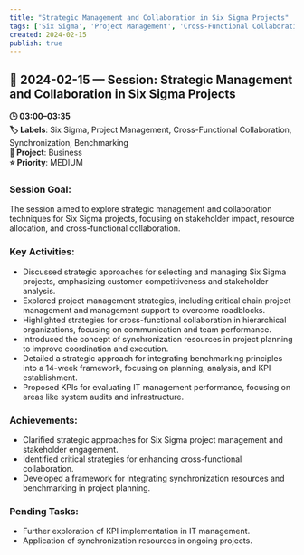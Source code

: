 ```yaml
---
title: "Strategic Management and Collaboration in Six Sigma Projects"
tags: ['Six Sigma', 'Project Management', 'Cross-Functional Collaboration', 'Synchronization', 'Benchmarking']
created: 2024-02-15
publish: true
---
```


## 📅 2024-02-15 — Session: Strategic Management and Collaboration in Six Sigma Projects

**🕒 03:00–03:35**  
**🏷️ Labels**: Six Sigma, Project Management, Cross-Functional Collaboration, Synchronization, Benchmarking  
**📂 Project**: Business  
**⭐ Priority**: MEDIUM  


### Session Goal:
The session aimed to explore strategic management and collaboration techniques for Six Sigma projects, focusing on stakeholder impact, resource allocation, and cross-functional collaboration.

### Key Activities:
- Discussed strategic approaches for selecting and managing Six Sigma projects, emphasizing customer competitiveness and stakeholder analysis.
- Explored project management strategies, including critical chain project management and management support to overcome roadblocks.
- Highlighted strategies for cross-functional collaboration in hierarchical organizations, focusing on communication and team performance.
- Introduced the concept of synchronization resources in project planning to improve coordination and execution.
- Detailed a strategic approach for integrating benchmarking principles into a 14-week framework, focusing on planning, analysis, and KPI establishment.
- Proposed KPIs for evaluating IT management performance, focusing on areas like system audits and infrastructure.

### Achievements:
- Clarified strategic approaches for Six Sigma project management and stakeholder engagement.
- Identified critical strategies for enhancing cross-functional collaboration.
- Developed a framework for integrating synchronization resources and benchmarking in project planning.

### Pending Tasks:
- Further exploration of KPI implementation in IT management.
- Application of synchronization resources in ongoing projects.
